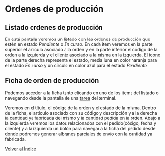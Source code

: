 # Ordenes de producción

## Listado ordenes de producción

En está pantalla veremos un listado con las ordenes de producción que estén en estado *Pendiente* o *En curso*. En cada item veremos en la parte superior el artículo asociado a la orden y en la parte inferior el código de la orden a la izquierda y el cliente asociado a la misma en la izquierda. El icono de la parte derecha representa el estado, media luna en color naranja para el estado *En curso* y un círculo en color azul para el estado *Pendiente*

## Ficha de orden de producción
Podemos acceder a la ficha tanto clicando en uno de los items del listado o navegando desde la pantalla de una [tarea](../gestiontareas/index.md) del terminal.

Veremos en el título, el código de la orden y el estado de la misma. Dentro de la ficha, el artículo asociado con su código y descripción y a la derecha la cantidad ya fabricada del mismo y la cantidad pedida en la orden. Abajo a la izquierda veremos los datos relacionados con el pedido(código, fecha y cliente) y a la izquierda un botón para navegar a la ficha del pedido desde donde podremos generar albranes parciales de envío con la cantidad ya fabricada.

[Volver al Índice](../index.md)